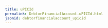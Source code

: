 ```yaml
---
title: uPICId
permalink: DebtorFinancialAccount.uPICId.html
jsonid: debtorfinancialaccount_upicid
---
```


